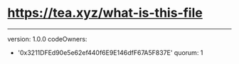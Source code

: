 # https://tea.xyz/what-is-this-file
---
version: 1.0.0
codeOwners:
  - '0x3211DFEd90e5e62ef440f6E9E146dfF67A5F837E'
quorum: 1
